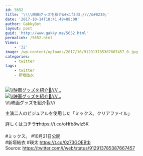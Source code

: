 ```yaml
---
id: 5652
title: '\\\\映画グッズを紹介&#x1f3d3;////&#8230;'
date: '2017-10-14T18:41:49+08:00'
author: GakkyBot
layout: post
guid: 'http://www.gakky.me/5652.html'
permalink: /5652.html
Views:
    - '32'
image: /wp-content/uploads/2017/10/912913785387667457_0.jpg
categories:
    - twitter
tags:
    - twitter
    - 新垣结衣
---
```


[![\\\\映画グッズを紹介🏓////...](http://www.yui-aragaki.org/wp-content/uploads/2017/10/912913785387667457_0.jpg)](http://www.yui-aragaki.org/wp-content/uploads/2017/10/912913785387667457_0.jpg)  
[![\\\\映画グッズを紹介🏓////...](http://www.yui-aragaki.org/wp-content/uploads/2017/10/912913785387667457_1.jpg)](http://www.yui-aragaki.org/wp-content/uploads/2017/10/912913785387667457_1.jpg)  
\\\\\\\\映画グッズを紹介🏓////

主演二人のビジュアルを使用した「ミックス。クリアファイル」

詳しくはコチラ❣️https://t.co/oHfb8wlz5K

\#ミックス。 #10月21日公開  
\#新垣結衣 #瑛太 https://t.co/0z73GOEBtb  
Source: <https://twitter.com/i/web/status/912913785387667457>